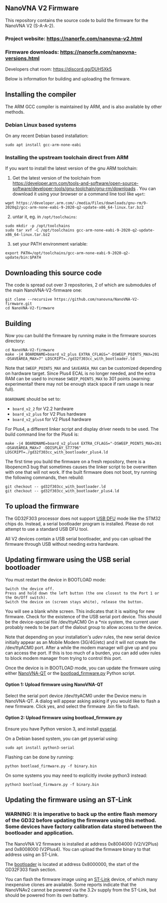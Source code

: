 ## NanoVNA V2 Firmware

This repository contains the source code to build the firmware for the NanoVNA V2 (S-A-A-2).

### Project website: https://nanorfe.com/nanovna-v2.html

### Firmware downloads: https://nanorfe.com/nanovna-versions.html

Developers chat room: https://discord.gg/DUH5Xk5

Below is information for building and uploading the firmware.

## Installing the compiler

The ARM GCC compiler is maintained by ARM, and is also available by other methods.

### Debian Linux based systems

On any recent Debian based installation:
``` 
sudo apt install gcc-arm-none-eabi
```

### Installing the upstream toolchain direct from ARM

If you want to install the latest version of the gnu ARM toolchain:

1. Get the latest version of the toolchain from https://developer.arm.com/tools-and-software/open-source-software/developer-tools/gnu-toolchain/gnu-rm/downloads .
You can download it using your browser or a command line tool like `wget`:
```
wget https://developer.arm.com/-/media/Files/downloads/gnu-rm/9-2020q2/gcc-arm-none-eabi-9-2020-q2-update-x86_64-linux.tar.bz2
```

2. untar it, eg. in `/opt/toolchains`:
```
sudo mkdir -p /opt/toolchains
sudo tar xvf -C /opt/toolchains gcc-arm-none-eabi-9-2020-q2-update-x86_64-linux.tar.bz2
```

3. set your PATH environment variable:
```
export PATH=/opt/toolchains/gcc-arm-none-eabi-9-2020-q2-update/bin:$PATH
```

## Downloading this source code

The code is spread out over 3 repositories, 2 of which are submodules of the main NanoVNA-V2-firmware one:
```
git clone --recursive https://github.com/nanovna/NanoVNA-V2-firmware.git
cd NanoVNA-V2-firmware
```

## Building
Now you can build the firmware by running make in the firmware sources directory:
```
cd NanoVNA-V2-firmware
make -j4 BOARDNAME=board_v2_plus EXTRA_CFLAGS="-DSWEEP_POINTS_MAX=201 -DSAVEAREA_MAX=7" LDSCRIPT=./gd32f303cc_with_bootloader.ld
```
Note that `SWEEP_POINTS_MAX` and `SAVEAREA_MAX` can be customized depending on hardware target.
Since Plus4 ECAL is no longer needed, and the extra RAM can be used to increase `SWEEP_POINTS_MAX` to 301 points (warning: experimental! there may not be enough stack space if ram usage is near full).

`BOARDNAME` should be set to:
- `board_v2_2` for V2.2 hardware
- `board_v2_plus` for V2 Plus hardware
- `board_v2_plus4` for V2 Plus4 hardware

For Plus4, a different linker script and display driver needs to be used. The build command line for the Plus4 is:
```
make -j4 BOARDNAME=board_v2_plus4 EXTRA_CFLAGS="-DSWEEP_POINTS_MAX=201 -DSAVEAREA_MAX=7 -DDISPLAY_ST7796" LDSCRIPT=./gd32f303cc_with_bootloader_plus4.ld
```

The first time you build the firmware on a fresh repository, there is a libopencm3 bug that sometimes causes the linker script to be overwritten with one that will not work. If the built firmware does not boot, try running the following commands, then rebuild:
```
git checkout -- gd32f303cc_with_bootloader.ld
git checkout -- gd32f303cc_with_bootloader_plus4.ld
```

## To upload the firmware

The GD32F303 processor does not support [USB DFU](https://www.usb.org/sites/default/files/DFU_1.1.pdf) mode like the STM32 chips do.
Instead, a serial bootloader program is installed. Please do not attempt to use a standard USB DFU tool.

All V2 devices contain a USB serial bootloader, and you can upload the firmware through USB without needing extra hardware.

## Updating firmware using the USB serial bootloader

You must restart the device in BOOTLOAD mode:

```
Switch the device off.
Press and hold down the left button (the one closest to the Port 1 or the On/Off switch).
Switch the device on (screen stays white), release the button.
```

You will see a blank white screen. This indicates that it is waiting for new firmware.
Check for the existence of the USB serial port device. This should be the device-special file /dev/ttyACM0
On a *nix system, the current user probably needs to be part of the dialout group to allow access to the device.

Note that depending on your installation's *udev* rules, the new serial device initially appear as an Mobile Modem (3G/4G/etc)
and it will not create the /dev/ttyACM0 port.  After a while the modem manager will give up and you can access the port.
If this is too much of a burden, you can add udev rules to block modem manager from trying to control this port.


Once the device is in BOOTLOAD mode, you can update the firmware using either [NanoVNA-QT](https://github.com/nanovna-v2/NanoVNA-QT) or the [bootload_firmware.py](bootload_firmware.py) Python script.


#### Option 1: Upload firmware using NanoVNA-QT

Select the serial port device /dev/ttyACM0 under the Device menu in NanoVNA-QT. A dialog will appear asking asking if you would like to flash a new firmware. Click yes, and select the firmware .bin file to flash.


#### Option 2: Upload firmware using bootload_firmware.py
Ensure you have Python version 3, and install [pyserial](https://github.com/pyserial/pyserial).

On a Debian based system, you can get pyserial using:
```
sudo apt install python3-serial
```

Flashing can be done by running:
```
python bootload_firmware.py -f binary.bin
```

On some systems you may need to explicitly invoke python3 instead:
```
python3 bootload_firmware.py -f binary.bin
```


## Updating the firmware using an ST-Link

### WARNING: It is imperative to back up the entire flash memory of the GD32 before updating the firmware using this method. Some devices have factory calibration data stored between the bootloader and application.

The NanoVNA V2 firmware is installed at address 0x8004000 (V2/V2Plus) and 0x8008000 (V2Plus4).
You can upload the firmware binary to that address using an ST-Link.

The [bootloader](bootloader/binary.bin) is located at address 0x8000000, the start of the GD32F303 flash section.

You can flash the firmware image using an [ST-Link](https://www.st.com/en/development-tools/st-link-v2.html) device, of which many inexpensive clones are available.
Some reports indicate that the NanoVNAv2 cannot be powered via the 3.2v supply from the ST-Link, but should be powered from its own battery.
